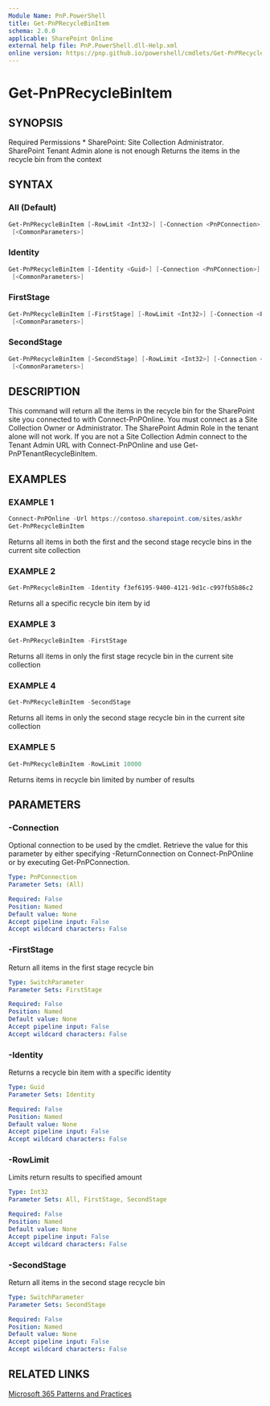 ```yaml
---
Module Name: PnP.PowerShell
title: Get-PnPRecycleBinItem
schema: 2.0.0
applicable: SharePoint Online
external help file: PnP.PowerShell.dll-Help.xml
online version: https://pnp.github.io/powershell/cmdlets/Get-PnPRecycleBinItem.html
---
```

 
# Get-PnPRecycleBinItem

## SYNOPSIS
Required Permissions * SharePoint: Site Collection Administrator. SharePoint Tenant Admin alone is not enough
Returns the items in the recycle bin from the context

## SYNTAX

### All (Default)
```powershell
Get-PnPRecycleBinItem [-RowLimit <Int32>] [-Connection <PnPConnection>] [-Includes <String[]>]
 [<CommonParameters>]
```

### Identity
```powershell
Get-PnPRecycleBinItem [-Identity <Guid>] [-Connection <PnPConnection>] [-Includes <String[]>]
 [<CommonParameters>]
```

### FirstStage
```powershell
Get-PnPRecycleBinItem [-FirstStage] [-RowLimit <Int32>] [-Connection <PnPConnection>] [-Includes <String[]>]
 [<CommonParameters>]
```

### SecondStage
```powershell
Get-PnPRecycleBinItem [-SecondStage] [-RowLimit <Int32>] [-Connection <PnPConnection>] [-Includes <String[]>]
 [<CommonParameters>]
```

## DESCRIPTION
This command will return all the items in the recycle bin for the SharePoint site you connected to with Connect-PnPOnline. You must connect as a Site Collection Owner or Administrator. The SharePoint Admin Role in the tenant alone will not work. If you are not a Site Collection Admin connect to the Tenant Admin URL with Connect-PnPOnline and use Get-PnPTenantRecycleBinItem. 

## EXAMPLES

### EXAMPLE 1
```powershell
Connect-PnPOnline -Url https://contoso.sharepoint.com/sites/askhr
Get-PnPRecycleBinItem
```

Returns all items in both the first and the second stage recycle bins in the current site collection

### EXAMPLE 2
```powershell
Get-PnPRecycleBinItem -Identity f3ef6195-9400-4121-9d1c-c997fb5b86c2
```

Returns all a specific recycle bin item by id

### EXAMPLE 3
```powershell
Get-PnPRecycleBinItem -FirstStage
```

Returns all items in only the first stage recycle bin in the current site collection

### EXAMPLE 4
```powershell
Get-PnPRecycleBinItem -SecondStage
```

Returns all items in only the second stage recycle bin in the current site collection

### EXAMPLE 5
```powershell
Get-PnPRecycleBinItem -RowLimit 10000
```

Returns items in recycle bin limited by number of results

## PARAMETERS

### -Connection
Optional connection to be used by the cmdlet. Retrieve the value for this parameter by either specifying -ReturnConnection on Connect-PnPOnline or by executing Get-PnPConnection.

```yaml
Type: PnPConnection
Parameter Sets: (All)

Required: False
Position: Named
Default value: None
Accept pipeline input: False
Accept wildcard characters: False
```

### -FirstStage
Return all items in the first stage recycle bin

```yaml
Type: SwitchParameter
Parameter Sets: FirstStage

Required: False
Position: Named
Default value: None
Accept pipeline input: False
Accept wildcard characters: False
```

### -Identity
Returns a recycle bin item with a specific identity

```yaml
Type: Guid
Parameter Sets: Identity

Required: False
Position: Named
Default value: None
Accept pipeline input: False
Accept wildcard characters: False
```

### -RowLimit
Limits return results to specified amount

```yaml
Type: Int32
Parameter Sets: All, FirstStage, SecondStage

Required: False
Position: Named
Default value: None
Accept pipeline input: False
Accept wildcard characters: False
```

### -SecondStage
Return all items in the second stage recycle bin

```yaml
Type: SwitchParameter
Parameter Sets: SecondStage

Required: False
Position: Named
Default value: None
Accept pipeline input: False
Accept wildcard characters: False
```

## RELATED LINKS

[Microsoft 365 Patterns and Practices](https://aka.ms/m365pnp)


